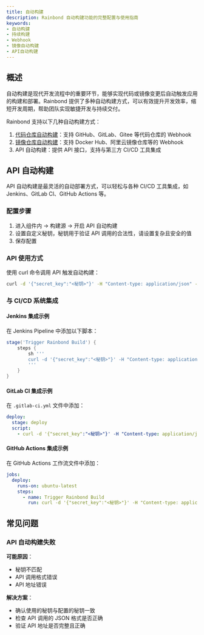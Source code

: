 ```yaml
---
title: 自动构建
description: Rainbond 自动构建功能的完整配置与使用指南
keywords:
- 自动构建
- 持续构建
- Webhook
- 镜像自动构建
- API自动构建
---
```


## 概述

自动构建是现代开发流程中的重要环节，能够实现代码或镜像变更后自动触发应用的构建和部署。Rainbond 提供了多种自动构建方式，可以有效提升开发效率，缩短开发周期，帮助团队实现敏捷开发与持续交付。

Rainbond 支持以下几种自动构建方式：

1. [代码仓库自动构建](../app-deploy/gitops.md)：支持 GitHub、GitLab、Gitee 等代码仓库的 Webhook
2. [镜像仓库自动构建](../app-deploy/image/via-registry-deploy.md)：支持 Docker Hub、阿里云镜像仓库等的 Webhook
3. API 自动构建：提供 API 接口，支持与第三方 CI/CD 工具集成

## API 自动构建

API 自动构建是最灵活的自动部署方式，可以轻松与各种 CI/CD 工具集成，如 Jenkins、GitLab CI、GitHub Actions 等。

### 配置步骤

1. 进入组件内 → 构建源 → 开启 API 自动构建
2. 设置自定义秘钥，秘钥用于验证 API 调用的合法性，请设置复杂且安全的值
3. 保存配置

### API 使用方式

使用 curl 命令调用 API 触发自动构建：

```bash
curl -d '{"secret_key":"<秘钥>"}' -H "Content-type: application/json" -X POST <API地址>
```

### 与 CI/CD 系统集成

#### Jenkins 集成示例

在 Jenkins Pipeline 中添加以下脚本：

```groovy
stage('Trigger Rainbond Build') {
    steps {
        sh '''
        curl -d '{"secret_key":"<秘钥>"}' -H "Content-type: application/json" -X POST <API地址>
        '''
    }
}
```

#### GitLab CI 集成示例

在 `.gitlab-ci.yml` 文件中添加：

```yaml
deploy:
  stage: deploy
  script:
    - curl -d '{"secret_key":"<秘钥>"}' -H "Content-type: application/json" -X POST <API地址>
```

#### GitHub Actions 集成示例

在 GitHub Actions 工作流文件中添加：

```yaml
jobs:
  deploy:
    runs-on: ubuntu-latest
    steps:
      - name: Trigger Rainbond Build
        run: curl -d '{"secret_key":"<秘钥>"}' -H "Content-type: application/json" -X POST <API地址>
```

## 常见问题

### API 自动构建失败

**可能原因**：
- 秘钥不匹配
- API 调用格式错误
- API 地址错误

**解决方案**：
- 确认使用的秘钥与配置的秘钥一致
- 检查 API 调用的 JSON 格式是否正确
- 验证 API 地址是否完整且正确
